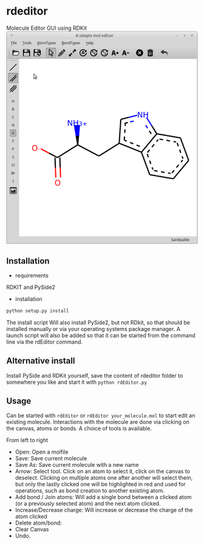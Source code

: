 # rdeditor
Molecule Editor GUI using RDKit
![rdeditor, the RDKit molecule editor](./Screenshots/Main_window.png)

## Installation
* requirements

RDKIT and PySide2

* installation
```bash
python setup.py install

```

The install script Will also install PySide2, but not RDkit, so that should be installed manually or via your operating systems package manager. A launch script will also be added so that it can be started from the command line via the rdEditor command.

## Alternative install
Install PySide and RDKit yourself, save the content of rdeditor folder to somewhere you like and start it with 
`python rdEditor.py`

## Usage

Can be started with `rdEditor` or `rdEditor your_molecule.mol` to start edit an existing molecule.
Interactions with the molecule are done via clicking on the canvas, atoms or bonds. A choice of tools is available.

From left to right
* Open: Open a molfile
* Save: Save current molecule
* Save As: Save current molecule with a new name
* Arrow: Select tool. Click on an atom to select it, click on the canvas to deselect. Clicking on multiple atoms one after another will select them, but only the lastly clicked one will be highlighted in red and used for operations, such as bond creation to another existing atom.
* Add bond / Join atoms: Will add a single bond between a clicked atom (or a previously selected atom) and the next atom clicked.
* Increase/Decrease charge: Will increase or decrease the charge of the atom clicked
* Delete atom/bond: 
* Clear Canvas
* Undo.

